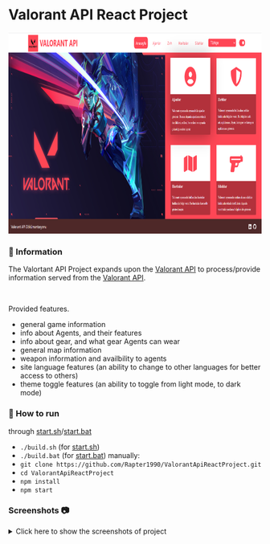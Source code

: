 # Valorant API React Project
<img src="screenshots/main.PNG" alt="Main Information" width="800" height="400">


### 📖 Information
The Valortant API Project expands upon the [Valorant API](https://valorant-api.com/)
to process/provide information served from the [Valorant API](https://valorant-api.com/).

<br>

Provided features.
- general game information
- info about Agents, and their features
- info about gear, and what gear Agents can wear
- general map information
- weapon information and availbility to agents
- site language features (an ability to change to other languages for better access to others)
- theme toggle features (an ability to toggle from light mode, to dark mode)

### 🔨 How to run
through [start.sh]()/[start.bat]()
- `./build.sh` (for [start.sh]())
- `./build.bat` (for [start.bat]())
manually:
- `git clone https://github.com/Rapter1990/ValorantApiReactProject.git`
- `cd ValorantApiReactProject`
- `npm install`
- `npm start`


### Screenshots 📷
<details>
<summary>Click here to show the screenshots of project</summary>
    <p> Figure 1 </p><img src ="screenshots/1.PNG">
    <p> Figure 2 </p><img src ="screenshots/2.PNG">
    <p> Figure 3 </p><img src ="screenshots/3.PNG">
    <p> Figure 4 </p><img src ="screenshots/4.PNG">
    <p> Figure 5 </p><img src ="screenshots/5.PNG">
    <p> Figure 6 </p><img src ="screenshots/6.PNG">
    <p> Figure 7 </p><img src ="screenshots/7.PNG">
</details>
